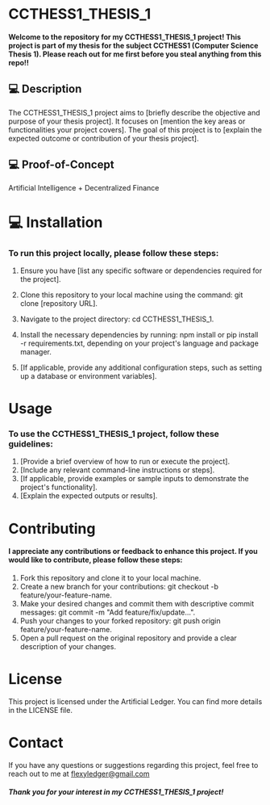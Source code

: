 # CCTHESS1_THESIS_1

#### Welcome to the repository for my CCTHESS1_THESIS_1 project! This project is part of my thesis for the subject CCTHESS1 (Computer Science Thesis 1). Please reach out for me first before you steal anything from this repo!!

## 💻 Description
The CCTHESS1_THESIS_1 project aims to [briefly describe the objective and purpose of your thesis project]. It focuses on [mention the key areas or functionalities your project covers]. The goal of this project is to [explain the expected outcome or contribution of your thesis project].

## 💻 Proof-of-Concept

Artificial Intelligence + Decentralized Finance

# 💻 Installation 

### To run this project locally, please follow these steps:

1. Ensure you have [list any specific software or dependencies required for the project].
2. Clone this repository to your local machine using the command: git clone [repository URL].
3. Navigate to the project directory: cd CCTHESS1_THESIS_1.
4. Install the necessary dependencies by running: npm install or pip install -r requirements.txt, depending on your project's language and package manager.

5. [If applicable, provide any additional configuration steps, such as setting up a database or environment variables].
   
# Usage
### To use the CCTHESS1_THESIS_1 project, follow these guidelines:

1. [Provide a brief overview of how to run or execute the project].
2. [Include any relevant command-line instructions or steps].
3. [If applicable, provide examples or sample inputs to demonstrate the project's functionality].
4. [Explain the expected outputs or results].

# Contributing 

#### I appreciate any contributions or feedback to enhance this project. If you would like to contribute, please follow these steps:

1. Fork this repository and clone it to your local machine.
2. Create a new branch for your contributions: git checkout -b feature/your-feature-name.
3. Make your desired changes and commit them with descriptive commit messages: git commit -m "Add feature/fix/update...".
4. Push your changes to your forked repository: git push origin feature/your-feature-name.
5. Open a pull request on the original repository and provide a clear description of your changes.

# License
This project is licensed under the Artificial Ledger. You can find more details in the LICENSE file.

# Contact
If you have any questions or suggestions regarding this project, feel free to reach out to me at flexyledger@gmail.com

##### Thank you for your interest in my CCTHESS1_THESIS_1 project!


